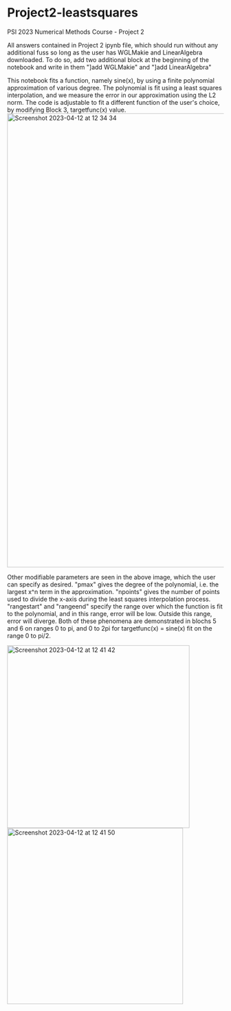 # Project2-leastsquares
PSI 2023 Numerical Methods Course - Project 2

All answers contained in Project 2 ipynb file, which should run without any additional fuss so long as the user has WGLMakie and LinearAlgebra downloaded. To do so, add two additional block at the beginning of the notebook and write in them
"]add WGLMakie"
and
"]add LinearAlgebra"

This notebook fits a function, namely sine(x), by using a finite polynomial approximation of various degree. The polynomial is fit using a least squares interpolation, and we measure the error in our approximation using the L2 norm. The code is adjustable to fit a different function of the user's choice, by modifying Block 3, targetfunc(x) value. 
<img width="1054" alt="Screenshot 2023-04-12 at 12 34 34" src="https://user-images.githubusercontent.com/118086545/231523576-94e061e4-e36e-4a34-af4b-9cc8c4a12d2e.png">

Other modifiable parameters are seen in the above image, which the user can specify as desired. "pmax" gives the degree of the polynomial, i.e. the largest x^n term in the approximation. "npoints" gives the number of points used to divide the x-axis during the least squares interpolation process. "rangestart" and "rangeend" specify the range over which the function is fit to the polynomial, and in this range, error will be low. Outside this range, error will diverge. Both of these phenomena are demonstrated in blochs 5 and 6 on ranges 0 to pi, and 0 to 2pi for targetfunc(x) = sine(x) fit on the range 0 to pi/2.

<img width="424" alt="Screenshot 2023-04-12 at 12 41 42" src="https://user-images.githubusercontent.com/118086545/231525413-98d1c9e9-9ffa-4352-8c65-56734e1f7b75.png">
<img width="409" alt="Screenshot 2023-04-12 at 12 41 50" src="https://user-images.githubusercontent.com/118086545/231525415-53b8ee9e-cae2-4028-86d5-20ca9cb7c425.png">




